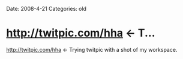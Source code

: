 Date: 2008-4-21
Categories: old

# http://twitpic.com/hha <- T...

http://twitpic.com/hha &lt;- Trying twitpic with a shot of my workspace.
